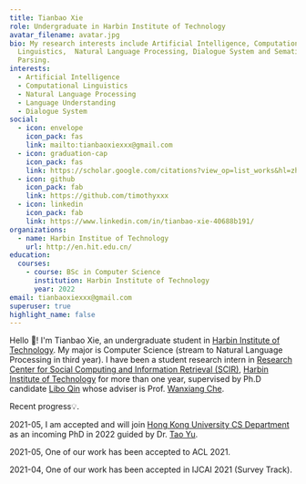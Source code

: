 ```yaml
---
title: Tianbao Xie
role: Undergraduate in Harbin Institute of Technology
avatar_filename: avatar.jpg
bio: My research interests include Artificial Intelligence, Computational
  Linguistics,  Natural Language Processing, Dialogue System and Sematic
  Parsing.
interests:
  - Artificial Intelligence
  - Computational Linguistics
  - Natural Language Processing
  - Language Understanding 
  - Dialogue System
social:
  - icon: envelope
    icon_pack: fas
    link: mailto:tianbaoxiexxx@gmail.com
  - icon: graduation-cap
    icon_pack: fas
    link: https://scholar.google.com/citations?view_op=list_works&hl=zh-CN&user=8sdGK_0AAAAJ
  - icon: github
    icon_pack: fab
    link: https://github.com/timothyxxx
  - icon: linkedin
    icon_pack: fab
    link: https://www.linkedin.com/in/tianbao-xie-40688b191/
organizations:
  - name: Harbin Institue of Technology
    url: http://en.hit.edu.cn/
education:
  courses:
    - course: BSc in Computer Science
      institution: Harbin Institute of Technology
      year: 2022
email: tianbaoxiexxx@gmail.com
superuser: true
highlight_name: false
---
```

Hello 🤗! 
I'm Tianbao Xie, an undergraduate student in [Harbin Institute of Technology](http://en.hit.edu.cn/). 
My major is Computer Science (stream to Natural Language Processing in third year). 
I have been a student research intern in [Research Center for Social Computing and Information Retrieval (SCIR)](http://ir.hit.edu.cn/), [Harbin Institute of Technology](http://en.hit.edu.cn/) for more than one year, 
supervised by Ph.D candidate [Libo Qin](http://ir.hit.edu.cn/~lbqin/) whose adviser is Prof. [Wanxiang Che](http://ir.hit.edu.cn/~car/). 

Recent progress💡.

2021-05, I am accepted and will join [Hong Kong University CS Department](https://www.cs.hku.hk/) as an incoming PhD in 2022 guided by Dr. [Tao Yu](https://taoyds.github.io/).

2021-05, One of our work has been accepted to ACL 2021.

2021-04, One of our work has been accepted in IJCAI 2021 (Survey Track). 

